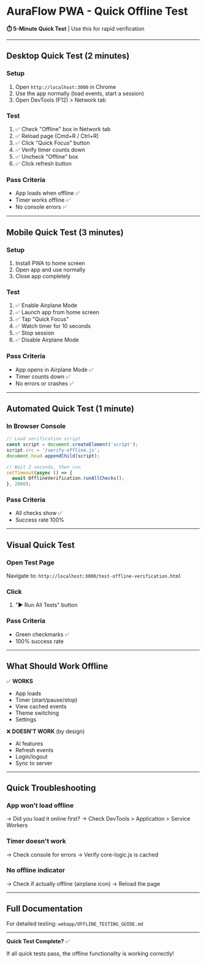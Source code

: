 # AuraFlow PWA - Quick Offline Test

**⏱️ 5-Minute Quick Test** | Use this for rapid verification

---

## Desktop Quick Test (2 minutes)

### Setup
1. Open `http://localhost:3000` in Chrome
2. Use the app normally (load events, start a session)
3. Open DevTools (F12) > Network tab

### Test
1. ✅ Check "Offline" box in Network tab
2. ✅ Reload page (Cmd+R / Ctrl+R)
3. ✅ Click "Quick Focus" button
4. ✅ Verify timer counts down
5. ✅ Uncheck "Offline" box
6. ✅ Click refresh button

### Pass Criteria
- App loads when offline ✅
- Timer works offline ✅
- No console errors ✅

---

## Mobile Quick Test (3 minutes)

### Setup
1. Install PWA to home screen
2. Open app and use normally
3. Close app completely

### Test
1. ✅ Enable Airplane Mode
2. ✅ Launch app from home screen
3. ✅ Tap "Quick Focus"
4. ✅ Watch timer for 10 seconds
5. ✅ Stop session
6. ✅ Disable Airplane Mode

### Pass Criteria
- App opens in Airplane Mode ✅
- Timer counts down ✅
- No errors or crashes ✅

---

## Automated Quick Test (1 minute)

### In Browser Console
```javascript
// Load verification script
const script = document.createElement('script');
script.src = '/verify-offline.js';
document.head.appendChild(script);

// Wait 2 seconds, then run
setTimeout(async () => {
  await OfflineVerification.runAllChecks();
}, 2000);
```

### Pass Criteria
- All checks show ✅
- Success rate 100%

---

## Visual Quick Test

### Open Test Page
Navigate to: `http://localhost:3000/test-offline-verification.html`

### Click
1. "▶️ Run All Tests" button

### Pass Criteria
- Green checkmarks ✅
- 100% success rate

---

## What Should Work Offline

✅ **WORKS**
- App loads
- Timer (start/pause/stop)
- View cached events
- Theme switching
- Settings

❌ **DOESN'T WORK** (by design)
- AI features
- Refresh events
- Login/logout
- Sync to server

---

## Quick Troubleshooting

### App won't load offline
→ Did you load it online first?
→ Check DevTools > Application > Service Workers

### Timer doesn't work
→ Check console for errors
→ Verify core-logic.js is cached

### No offline indicator
→ Check if actually offline (airplane icon)
→ Reload the page

---

## Full Documentation

For detailed testing: `webapp/OFFLINE_TESTING_GUIDE.md`

---

**Quick Test Complete?** ✅

If all quick tests pass, the offline functionality is working correctly!
